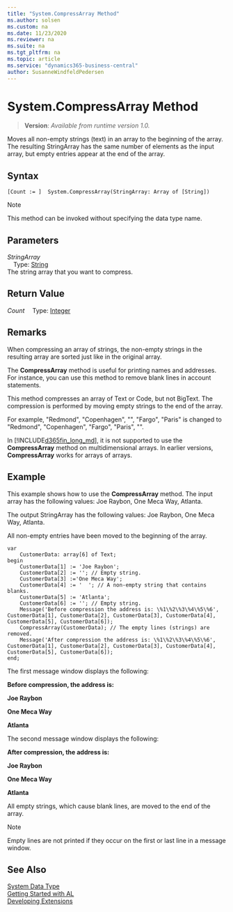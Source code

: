 ```yaml
---
title: "System.CompressArray Method"
ms.author: solsen
ms.custom: na
ms.date: 11/23/2020
ms.reviewer: na
ms.suite: na
ms.tgt_pltfrm: na
ms.topic: article
ms.service: "dynamics365-business-central"
author: SusanneWindfeldPedersen
---
```

[//]: # (START>DO_NOT_EDIT)
[//]: # (IMPORTANT:Do not edit any of the content between here and the END>DO_NOT_EDIT.)
[//]: # (Any modifications should be made in the .xml files in the ModernDev repo.)
# System.CompressArray Method
> **Version**: _Available from runtime version 1.0._

Moves all non-empty strings (text) in an array to the beginning of the array. The resulting StringArray has the same number of elements as the input array, but empty entries appear at the end of the array.


## Syntax
```
[Count := ]  System.CompressArray(StringArray: Array of [String])
```
> [!NOTE]
> This method can be invoked without specifying the data type name.
## Parameters
*StringArray*  
&emsp;Type: [String](../string/string-data-type.md)  
The string array that you want to compress.  


## Return Value
*Count*
&emsp;Type: [Integer](../integer/integer-data-type.md)



[//]: # (IMPORTANT: END>DO_NOT_EDIT)

## Remarks

When compressing an array of strings, the non-empty strings in the resulting array are sorted just like in the original array.  
  
The **CompressArray** method is useful for printing names and addresses. For instance, you can use this method to remove blank lines in account statements.  
  
This method compresses an array of Text or Code, but not BigText. The compression is performed by moving empty strings to the end of the array.  
  
For example, "Redmond", "Copenhagen", "", "Fargo", "Paris" is changed to "Redmond", "Copenhagen", "Fargo", "Paris", "".  
  
In [!INCLUDE[d365fin_long_md](../../includes/d365fin_long_md.md)], it is not supported to use the **CompressArray** method on multidimensional arrays. In earlier versions, **CompressArray** works for arrays of arrays.  
  
## Example

This example shows how to use the **CompressArray** method. The input array has the following values: Joe Raybon, One Meca Way, Atlanta.   

The output StringArray has the following values: Joe Raybon, One Meca Way, Atlanta.  
  
All non-empty entries have been moved to the beginning of the array.  
 
```al
var
    CustomerData: array[6] of Text;
begin
    CustomerData[1] := 'Joe Raybon';  
    CustomerData[2] := ''; // Empty string.  
    CustomerData[3] :='One Meca Way';  
    CustomerData[4] := '  '; // A non-empty string that contains blanks.  
    CustomerData[5] := 'Atlanta';  
    CustomerData[6] := ''; // Empty string.  
    Message('Before compression the address is: \%1\%2\%3\%4\%5\%6', CustomerData[1], CustomerData[2], CustomerData[3], CustomerData[4], CustomerData[5], CustomerData[6]);  
    CompressArray(CustomerData); // The empty lines (strings) are removed.  
    Message('After compression the address is: \%1\%2\%3\%4\%5\%6', CustomerData[1], CustomerData[2], CustomerData[3], CustomerData[4], CustomerData[5], CustomerData[6]);  
end;
```  
  
 The first message window displays the following:  
  
 **Before compression, the address is:**  
  
 **Joe Raybon**  
  
 **One Meca Way**  
  
 **Atlanta**  
  
 The second message window displays the following:  
  
 **After compression, the address is:**  
  
 **Joe Raybon**  
  
 **One Meca Way**  
  
 **Atlanta**  
  
 All empty strings, which cause blank lines, are moved to the end of the array.  
  
> [!NOTE]  
> Empty lines are not printed if they occur on the first or last line in a message window.  

## See Also

[System Data Type](system-data-type.md)  
[Getting Started with AL](../../devenv-get-started.md)  
[Developing Extensions](../../devenv-dev-overview.md)